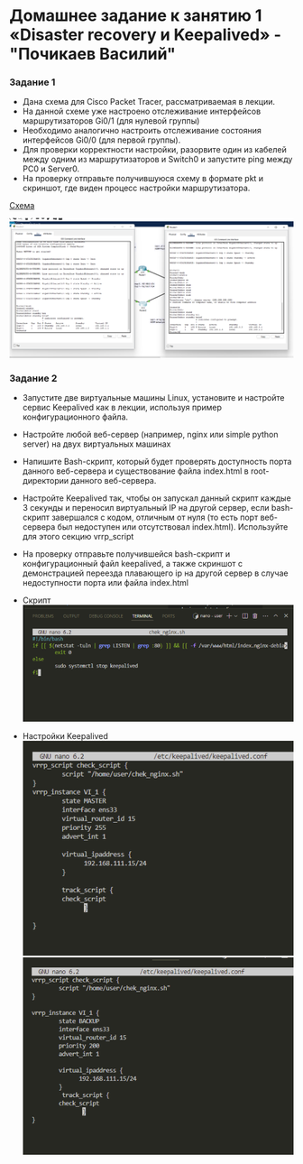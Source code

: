 # Домашнее задание к занятию 1 «Disaster recovery и Keepalived» - "Почикаев Василий"

### Задание 1
* Дана схема для Cisco Packet Tracer, рассматриваемая в лекции.
* На данной схеме уже настроено отслеживание интерфейсов маршрутизаторов Gi0/1 (для нулевой группы)
* Необходимо аналогично настроить отслеживание состояния интерфейсов Gi0/0 (для первой группы).
* Для проверки корректности настройки, разорвите один из кабелей между одним из маршрутизаторов и Switch0 и запустите ping между PC0 и Server0.
* На проверку отправьте получившуюся схему в формате pkt и скриншот, где виден процесс настройки маршрутизатора.

[Схема](https://github.com/PochikaevVV/HW_netology/blob/main/z1.pkt)

![Скриншот](https://github.com/PochikaevVV/HW_netology/blob/main/img/Screenshot_1_cisco.png)


### Задание 2

* Запустите две виртуальные машины Linux, установите и настройте сервис Keepalived как в лекции, используя пример конфигурационного файла.
* Настройте любой веб-сервер (например, nginx или simple python server) на двух виртуальных машинах
* Напишите Bash-скрипт, который будет проверять доступность порта данного веб-сервера и существование файла index.html в root-директории данного веб-сервера.
* Настройте Keepalived так, чтобы он запускал данный скрипт каждые 3 секунды и переносил виртуальный IP на другой сервер, если bash-скрипт завершался с кодом, отличным от нуля (то есть порт веб-сервера был недоступен или отсутствовал index.html). Используйте для этого секцию vrrp_script
* На проверку отправьте получившейся bash-скрипт и конфигурационный файл keepalived, а также скриншот с демонстрацией переезда плавающего ip на другой сервер в случае недоступности порта или файла index.html


* Скрипт
![Скриншот](https://github.com/PochikaevVV/HW_netology/blob/main/img/Screenshot_chek_nginx.sh.png)
* Настройки Keepalived
![Скриншот1](https://github.com/PochikaevVV/HW_netology/blob/main/img/keepalive_conf_master.png)
![Скриншот2](https://github.com/PochikaevVV/HW_netology/blob/main/img/keepalive_conf_backup.png)